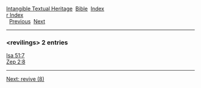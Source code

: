 [Intangible Textual Heritage](../../index)  [Bible](../index) 
[Index](index)   
[r Index](_r_)  
  [Previous](c09498)  [Next](c09500) 

------------------------------------------------------------------------

### &lt;revilings&gt; 2 entries

[Isa 51:7](../kjv/isa051.htm#007)  
[Zep 2:8](../kjv/zep002.htm#008)  

------------------------------------------------------------------------

[Next: revive (8)](c09500)
